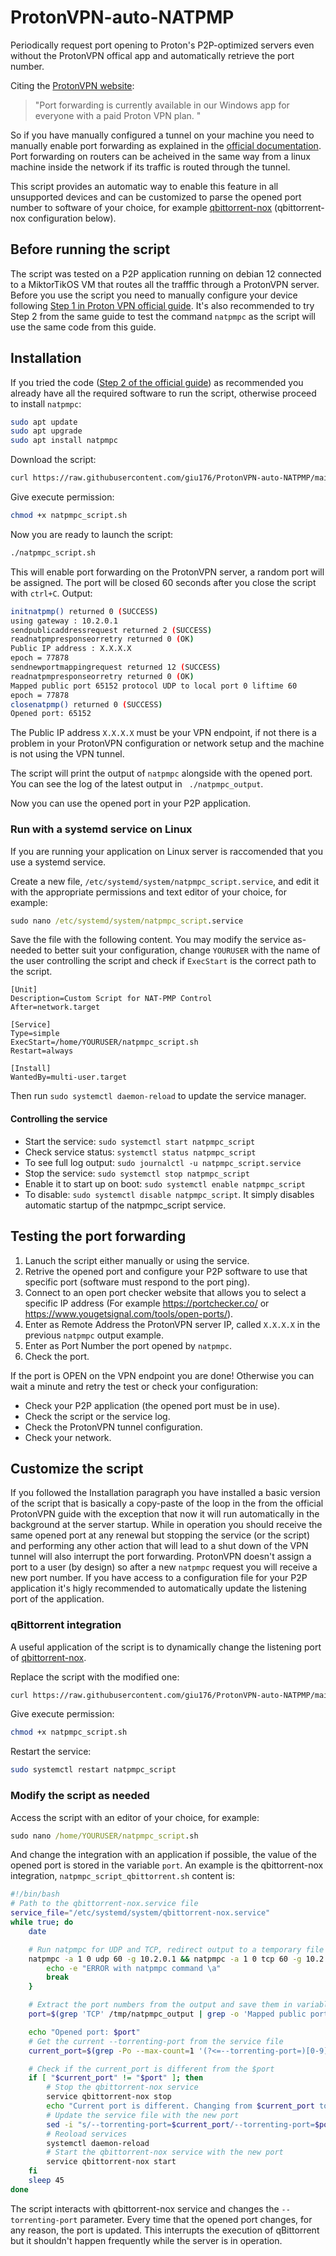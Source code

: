 # ProtonVPN-auto-NATPMP
Periodically request port opening to Proton's P2P-optimized servers even without the ProtonVPN offical app and automatically retrieve the port number.

Citing the [ProtonVPN website](https://protonvpn.com/support/port-forwarding/):
> "Port forwarding is currently available in our Windows app for everyone with a paid Proton VPN plan. " 

So if you have manually configured a tunnel on your machine you need to manually enable port forwarding as explained in the [official documentation](https://protonvpn.com/support/port-forwarding-manual-setup/). Port forwarding on routers can be acheived in the same way from a linux machine inside the network if its traffic is routed through the tunnel.

This script provides an automatic way to enable this feature in all unsupported devices and can be customized to parse the opened port number to software of your choice, for example [qbittorrent-nox](https://github.com/qbittorrent/qBittorrent/wiki/Running-qBittorrent-without-X-server-(WebUI-only,-systemd-service-set-up,-Ubuntu-15.04-or-newer)) (qbittorrent-nox configuration below).
## Before running the script

The script was tested on a P2P application running on debian 12 connected to a MiktorTikOS VM that routes all the trafffic through a ProtonVPN server. Before you use the script you need to manually configure your device following [Step 1 in Proton VPN official guide](https://protonvpn.com/support/port-forwarding-manual-setup/). It's also recommended to try Step 2 from the same guide to test the command `natpmpc` as the script will use the same code from this guide.

## Installation
 If you tried the code ([Step 2 of the official guide](https://protonvpn.com/support/port-forwarding-manual-setup/)) as recommended you already have all the required software to run the script, otherwise proceed to install `natpmpc`:
 ```sh
sudo apt update
sudo apt upgrade
sudo apt install natpmpc
```
Download the script:
 ```sh
curl https://raw.githubusercontent.com/giu176/ProtonVPN-auto-NATPMP/main/natpmpc_script.sh -o natpmpc_script.sh
```
 Give execute permission:
 ```sh
chmod +x natpmpc_script.sh
```
Now you are ready to launch the script:
 ```sh
./natpmpc_script.sh
```
This will enable port forwarding on the ProtonVPN server, a random port will be assigned. The port will be closed 60 seconds after you close the script with `ctrl+C`.
Output:
```sh
initnatpmp() returned 0 (SUCCESS)
using gateway : 10.2.0.1
sendpublicaddressrequest returned 2 (SUCCESS)
readnatpmpresponseorretry returned 0 (OK)
Public IP address : X.X.X.X
epoch = 77878
sendnewportmappingrequest returned 12 (SUCCESS)
readnatpmpresponseorretry returned 0 (OK)
Mapped public port 65152 protocol UDP to local port 0 liftime 60
epoch = 77878
closenatpmp() returned 0 (SUCCESS)
Opened port: 65152
```
The Public IP address `X.X.X.X` must be your VPN endpoint, if not there is a problem in your ProtonVPN configuration or network setup and the machine is not using the VPN tunnel.

The script will print the output of `natpmpc` alongside with the opened port. You can see the log of the latest output in ` ./natpmpc_output`.

Now you can use the opened port in your P2P application. 

### Run with a systemd service on Linux
If you are running your application on Linux server is raccomended that you use a systemd service.

Create a new file, `/etc/systemd/system/natpmpc_script.service`, and edit it with the appropriate permissions and text editor of your choice, for example:
```cmd
sudo nano /etc/systemd/system/natpmpc_script.service
```

Save the file with the following content. You may modify the service as-needed to better suit your configuration, change `YOURUSER` with the name of the user controlling the script and check if `ExecStart` is the correct path to the script.
```
[Unit]
Description=Custom Script for NAT-PMP Control
After=network.target

[Service]
Type=simple
ExecStart=/home/YOURUSER/natpmpc_script.sh
Restart=always

[Install]
WantedBy=multi-user.target
```

Then run `sudo systemctl daemon-reload` to update the service manager.

#### Controlling the service

* Start the service: `sudo systemctl start natpmpc_script`
* Check service status: `systemctl status natpmpc_script`
*  To see full log output: `sudo journalctl -u natpmpc_script.service`
* Stop the service: `sudo systemctl stop natpmpc_script`
* Enable it to start up on boot: `sudo systemctl enable natpmpc_script`
* To disable: `sudo systemctl disable natpmpc_script`. It simply disables automatic startup of the natpmpc_script service.

## Testing the port forwarding

1) Lanuch the script either manually or using the service.
2) Retrive the opened port and configure your P2P software to use that specific port (software must respond to the port ping).
3) Connect to an open port checker website that allows you to select a specific IP address (For example https://portchecker.co/ or https://www.yougetsignal.com/tools/open-ports/).
4) Enter as Remote Address the ProtonVPN server IP, called `X.X.X.X` in the previous `natpmpc` output example.
5) Enter as Port Number the port opened by  `natpmpc`.
6) Check the port.

If the port is OPEN on the VPN endpoint you are done! Otherwise you can wait a minute and retry the test or check your configuration:
- Check your P2P application (the opened port must be in use).
- Check the script or the service log.
- Check the ProtonVPN tunnel configuration.
- Check your network.

## Customize the script
If you followed the Installation paragraph you have installed a basic version of the script that is basically a copy-paste of the loop in the from the official ProtonVPN guide with the exception that now it will run automatically in the background at the server startup. 
While in operation you should receive the same opened port at any renewal but stopping the service (or the script) and performing any other action that will lead to a shut down of the VPN tunnel will also interrupt the port forwarding. ProtonVPN doesn't assign a port to a user (by design) so after a new `natpmpc` request you will receive a new port number.
If you have access to a configuration file for your P2P application it's higly recommended to automatically update the listening port of the application.

### qBittorrent integration
A useful application of the script is to dynamically change the listening port of [qbittorrent-nox](https://github.com/qbittorrent/qBittorrent/wiki/Running-qBittorrent-without-X-server-(WebUI-only,-systemd-service-set-up,-Ubuntu-15.04-or-newer)). 

Replace the script with the modified one:
 ```sh
curl https://raw.githubusercontent.com/giu176/ProtonVPN-auto-NATPMP/main/natpmpc_script_qbittorrent.sh -o natpmpc_script.sh
```
 Give execute permission:
 ```sh
chmod +x natpmpc_script.sh
```
Restart the service:
 ```sh
sudo systemctl restart natpmpc_script
```
### Modify the script as needed
Access the script with an editor of your choice, for example:
```cmd
sudo nano /home/YOURUSER/natpmpc_script.sh
```
And change the integration with an application if possible, the value of the opened port is stored in the variable `port`.
An example is the qbittorrent-nox integration, `natpmpc_script_qbittorrent.sh` content is:
```sh
#!/bin/bash
# Path to the qbittorrent-nox.service file
service_file="/etc/systemd/system/qbittorrent-nox.service"
while true; do
    date

    # Run natpmpc for UDP and TCP, redirect output to a temporary file
    natpmpc -a 1 0 udp 60 -g 10.2.0.1 && natpmpc -a 1 0 tcp 60 -g 10.2.0.1 > /tmp/natpmpc_output || { 
        echo -e "ERROR with natpmpc command \a" 
        break
    }

    # Extract the port numbers from the output and save them in variables
    port=$(grep 'TCP' /tmp/natpmpc_output | grep -o 'Mapped public port [0-9]*' | awk '{print $4}')

    echo "Opened port: $port"
    # Get the current --torrenting-port from the service file
    current_port=$(grep -Po --max-count=1 '(?<=--torrenting-port=)[0-9]+' "$service_file")

    # Check if the current_port is different from the $port
    if [ "$current_port" != "$port" ]; then
        # Stop the qbittorrent-nox service
        service qbittorrent-nox stop
        echo "Current port is different. Changing from $current_port to $port"
        # Update the service file with the new port
        sed -i "s/--torrenting-port=$current_port/--torrenting-port=$port/" "$service_file"
        # Reoload services
        systemctl daemon-reload 
        # Start the qbittorrent-nox service with the new port
        service qbittorrent-nox start
    fi
    sleep 45
done
```
 The script interacts with qbittorrent-nox service and changes the `--torrenting-port` parameter. Every time that the opened port changes, for any reason, the port is updated. This interrupts the execution of qBittorrent but it shouldn't happen frequently while the server is in operation.
